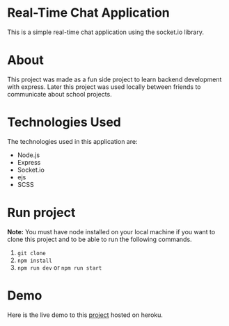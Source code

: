 # Real-Time Chat Application
This is a simple real-time chat application using the socket.io library.

# About
This project was made as a fun side project to learn backend development with express. Later this project was used locally between friends to communicate about school projects.

# Technologies Used
The technologies used in this application are:
- Node.js
- Express
- Socket.io
- ejs
- SCSS

# Run project
**Note:** You must have node installed on your local machine if you want to clone this project and to be able to run the following commands.
1. `git clone`
2. `npm install`
3. `npm run dev` or `npm run start`

# Demo 
Here is the live demo to this [project](https://fast-citadel-22034.herokuapp.com/) hosted on heroku.
